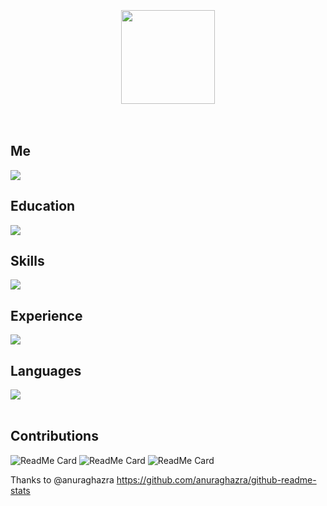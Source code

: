 <br>
<br>
<br>

<div align="center">
  <img src="https://raw.githubusercontent.com/soroushchehresa/github-readme-linkedin/master/linkedin-github.png" width="150" />
</div>

<br>
<br>

## Me

<img src="https://github-readme-linkedin-8688j7l4r-jether2011.vercel.app/user?username=jetherodrigues" />

## Education

<img src="https://github-readme-linkedin-8688j7l4r-jether2011.vercel.app/education?username=jetherodrigues" />

## Skills

<img src="https://github-readme-linkedin-8688j7l4r-jether2011.vercel.app/skills?username=jetherodrigues" />

## Experience

<img src="https://github-readme-linkedin-8688j7l4r-jether2011.vercel.app/experience?username=jetherodrigues" />

## Languages

<img src="https://github-readme-linkedin-8688j7l4r-jether2011.vercel.app/languages?username=jetherodrigues" />

<br>
<br>

## Contributions

![ReadMe Card](https://github-readme-stats.vercel.app/api/pin/?username=jether2011&repo=kotlin-studies)
![ReadMe Card](https://github-readme-stats.vercel.app/api/pin/?username=jether2011&repo=spring-testcontainers-demo)
![ReadMe Card](https://github-readme-stats.vercel.app/api/pin/?username=jether2011&repo=iot-api)


Thanks to @anuraghazra https://github.com/anuraghazra/github-readme-stats
